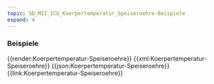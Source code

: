 ```yaml
---
topic: SD_MII_ICU_Koerpertemperatur_Speiseroehre-Beispiele
expand: 4
---
```

### Beispiele


<tabs>
    <tab title="Übersicht">      
        {{render:Koerpertemperatur-Speiseroehre}}
    </tab>
    <tab title="XML">      
        {{xml:Koerpertemperatur-Speiseroehre}}
    </tab>
    <tab title="JSON">
        {{json:Koerpertemperatur-Speiseroehre}}
    </tab>
    <tab title="Link">
        {{link:Koerpertemperatur-Speiseroehre}}
    </tab>
</tabs>

